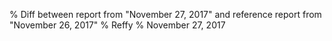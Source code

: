 % Diff between report from "November 27, 2017" and reference report from "November 26, 2017"
% Reffy
% November 27, 2017

